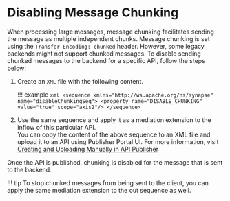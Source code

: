 # Disabling Message Chunking

When processing large messages, message chunking facilitates sending the message as multiple independent chunks. 
Message chunking is set using the `Transfer-Encoding: chunked` header. However, some legacy backends might not support 
chunked messages. To disable sending chunked messages to the backend for a specific API, follow the steps below:

1.  Create an `XML` file with the following content.

    !!! example
        ``` xml
        <sequence xmlns="http://ws.apache.org/ns/synapse" name="disableChunkingSeq">
            <property name="DISABLE_CHUNKING" value="true" scope="axis2"/>
        </sequence>
        ```

2.  Use the same sequence and apply it as a mediation extension to the inflow of this particular API.       
You can copy the content of the above sequence to an XML file and upload it to an API using Publisher Portal UI. For more information, visit [Creating and Uploading Manually in API Publisher]({{base_path}}/Learn/APIGateway/MessageMediation/changing-the-default-mediation-flow-of-api-requests#creating-and-uploading-manually-in-api-publisher)

Once the API is published, chunking is disabled for the message that is sent to the backend.

!!! tip
    To stop chunked messages from being sent to the client, you can apply the same mediation extension to the 
    out sequence as well.
        



